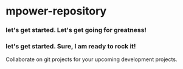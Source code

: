# mpower-repository
### let's get started. Let's get going for greatness!
### let's get started. Sure, I am ready to rock it!


Collaborate on git projects for your upcoming development projects.  
